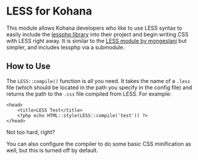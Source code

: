 LESS for Kohana
===============

This module allows Kohana developers who like to use LESS syntax to easily
include the [lessphp library](http://github.com/leafo/lessphp) into their 
project and begin writing CSS with LESS right away. It is similar to the
[LESS module by mongeslani](http://github.com/mongeslani/kohana-less) but
simpler, and includes lessphp via a submodule.

## How to Use

The `LESS::compile()` function is all you need. It takes the name of a `.less`
file (which should be located in the path you specify in the config file) and
returns the path to the `.css` file compiled from LESS. For example:

	<head>
		<title>LESS Test</title>
		<?php echo HTML::style(LESS::compile('test')) ?>
	</head>

Not too hard, right?

You can also configure the compiler to do some basic CSS minification as well,
but this is turned off by default.